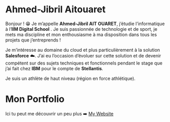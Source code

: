 # Ahmed-Jibril Aitouaret

Bonjour ! 😁 Je m’appelle **Ahmed-Jibril AIT OUARET**, j’étudie l’informatique à l’**IIM Digital School** . Je suis passionnée de technologie et de sport, je mets ma discipline et mon enthousiasme à ma disposition dans tous les projets que j’entreprends !

Je m’intéresse au domaine du cloud et plus particulièrement à la solution **Salesforce** ☁️. J’ai eu l’occasion d’évoluer sur cette solution et de devenir compétent sur des sujets techniques et fonctionnels pendant le stage que j’ai fait chez **IBM** pour le compte de **Stellantis**.

Je suis un athlète de haut niveau (région en force athlétique).

# Mon Portfolio 

Ici tu peut me découvrir un peu plus ➡️ [My Website](https://ahmed-jibrilaitouaret.fr/)

